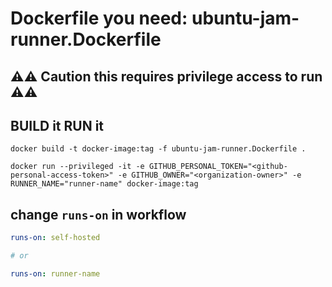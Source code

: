 # Dockerfile you need: ubuntu-jam-runner.Dockerfile

## ⚠️⚠️ Caution this requires privilege access to run ⚠️⚠️

## BUILD it RUN it


```
docker build -t docker-image:tag -f ubuntu-jam-runner.Dockerfile .

docker run --privileged -it -e GITHUB_PERSONAL_TOKEN="<github-personal-access-token>" -e GITHUB_OWNER="<organization-owner>" -e RUNNER_NAME="runner-name" docker-image:tag

```

## change `runs-on` in workflow

```yaml
runs-on: self-hosted 

# or

runs-on: runner-name 
```